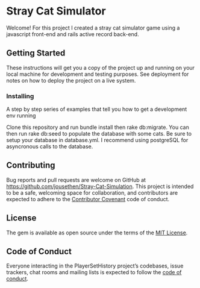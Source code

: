 # Stray Cat Simulator

Welcome! For this project I created a stray cat simulator game using a javascript front-end and rails active record back-end. 

## Getting Started

These instructions will get you a copy of the project up and running on your local machine for development and testing purposes. See deployment for notes on how to deploy the project on a live system.

### Installing

A step by step series of examples that tell you how to get a development env running

Clone this repository and run bundle install then rake db:migrate. You can then run rake db:seed to populate the database with some cats. Be sure to setup your database in database.yml. I recommend using postgreSQL for asyncronous calls to the database. 

## Contributing

Bug reports and pull requests are welcome on GitHub at https://github.com/jousethen/Stray-Cat-Simulation. This project is intended to be a safe, welcoming space for collaboration, and contributors are expected to adhere to the [Contributor Covenant](http://contributor-covenant.org) code of conduct.

## License

The gem is available as open source under the terms of the [MIT License](https://opensource.org/licenses/MIT).

## Code of Conduct

Everyone interacting in the PlayerSetHistory project’s codebases, issue trackers, chat rooms and mailing lists is expected to follow the [code of conduct](https://github.com/'sway'/player_set_history/blob/master/CODE_OF_CONDUCT.md).

